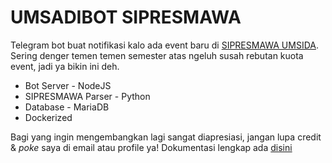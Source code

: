 # UMSADIBOT SIPRESMAWA

Telegram bot buat notifikasi kalo ada event baru di [SIPRESMAWA UMSIDA](http://sipresmawa.umsida.ac.id). Sering denger temen temen semester atas ngeluh susah rebutan kuota event, jadi ya bikin ini deh.

 - Bot Server - NodeJS
 - SIPRESMAWA Parser - Python
 - Database - MariaDB
 - Dockerized

 Bagi yang ingin mengembangkan lagi sangat diapresiasi, jangan lupa credit & *poke* saya di email atau profile ya! Dokumentasi lengkap ada [disini](https://me.mirhmzh.com/umsadibot-sipresmawa)
